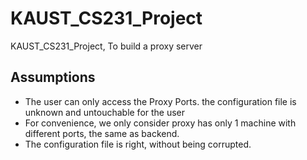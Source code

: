 # KAUST_CS231_Project
KAUST_CS231_Project, To build a proxy server

## Assumptions

* The user can only access the Proxy Ports. the configuration file is unknown and untouchable for the user
* For convenience, we only consider proxy has only 1 machine with different ports, the same as backend.
* The configuration file is right, without being corrupted.

